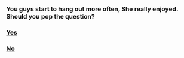 ### You guys start to hang out more often, She really enjoyed. Should you pop the question?

### [Yes](Yes2.md)

### [No](No1.md)
